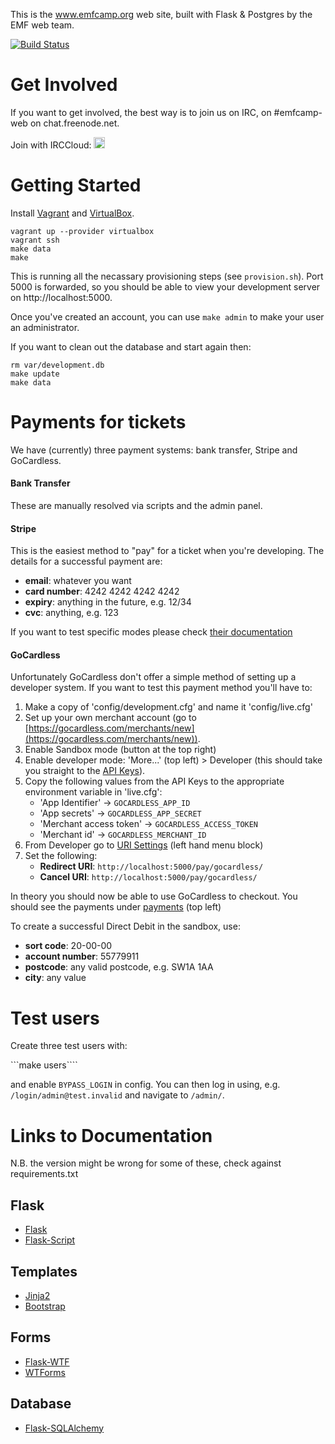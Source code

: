 This is the www.emfcamp.org web site, built with Flask & Postgres by the 
EMF web team.

[![Build Status](https://travis-ci.org/emfcamp/Website.svg?branch=master)](https://travis-ci.org/emfcamp/Website)

Get Involved
============

If you want to get involved, the best way is to join us on IRC, on #emfcamp-web on chat.freenode.net.

Join with IRCCloud: <a href="https://www.irccloud.com/invite?channel=%23emfcamp-web&amp;hostname=irc.freenode.net&amp;port=6697&amp;ssl=1" target="_blank"><img src="https://www.irccloud.com/invite-svg?channel=%23emfcamp-web&amp;hostname=irc.freenode.net&amp;port=6697&amp;ssl=1" height="18"></a>

Getting Started
=======

Install [Vagrant](https://www.vagrantup.com/) and
[VirtualBox](https://www.virtualbox.org/).

```
vagrant up --provider virtualbox
vagrant ssh
make data
make
```
This is running all the necassary provisioning steps (see
```provision.sh```). Port 5000 is forwarded, so you should be able to
view your development server on http://localhost:5000.

Once you've created an account, you can use `make admin` to make your user an administrator.

If you want to clean out the database and start again then:

```
rm var/development.db
make update
make data
```

Payments for tickets
====================
We have (currently) three payment systems: bank transfer, Stripe and GoCardless.

#### Bank Transfer
These are manually resolved via scripts and the admin panel.

#### Stripe
This is the easiest method to "pay" for a ticket when you're developing. The details for a successful payment are:

- **email**: whatever you want
- **card number**: 4242 4242 4242 4242
- **expiry**: anything in the future, e.g. 12/34
- **cvc**: anything, e.g. 123

If you want to test specific modes please check [their documentation](https://stripe.com/docs/testing 'Stripe testing docs')

#### GoCardless
Unfortunately GoCardless don't offer a simple method of setting up a developer system. If you want to test this payment method you'll have to:

1. Make a copy of 'config/development.cfg' and name it 'config/live.cfg'
2. Set up your own merchant account (go to [https://gocardless.com/merchants/new](https://gocardless.com/merchants/new)).
3. Enable Sandbox mode (button at the top right)
4. Enable developer mode: 'More...' (top left) > Developer (this should take you straight to the [API Keys](https://dashboard-sandbox.gocardless.com/developer/api-keys)). 
5. Copy the following values from the API Keys to the appropriate environment variable in 'live.cfg':
    - 'App Identifier' -> `GOCARDLESS_APP_ID`
    - 'App secrets' -> `GOCARDLESS_APP_SECRET`
    - 'Merchant access token' -> `GOCARDLESS_ACCESS_TOKEN`
    - 'Merchant id' -> `GOCARDLESS_MERCHANT_ID`
6. From Developer go to [URI Settings](https://dashboard-sandbox.gocardless.com/developer/uri-settings) (left hand menu block)
7. Set the following:
    - **Redirect URI**: `http://localhost:5000/pay/gocardless/`
    - **Cancel URI**: `http://localhost:5000/pay/gocardless/`

In theory you should now be able to use GoCardless to checkout. You should see the payments under [payments](https://dashboard-sandbox.gocardless.com/payments) (top left)

To create a successful Direct Debit in the sandbox, use:
- **sort code**: 20-00-00
- **account number**: 55779911
- **postcode**: any valid postcode, e.g. SW1A 1AA
- **city**: any value

Test users
==========

Create three test users with:

```make users````

and enable `BYPASS_LOGIN` in config. You can then log in using, e.g. `/login/admin@test.invalid` and navigate to `/admin/`.


Links to Documentation
======================

N.B. the version might be wrong for some of these, check against requirements.txt

## Flask

* [Flask](http://flask.pocoo.org/docs/)
* [Flask-Script](http://packages.python.org/Flask-Script/)

## Templates

* [Jinja2](http://jinja.pocoo.org/docs/)
* [Bootstrap](http://twitter.github.com/bootstrap/)

## Forms

* [Flask-WTF](http://packages.python.org/Flask-WTF/)
* [WTForms](http://wtforms.readthedocs.org/en/latest/)

## Database

* [Flask-SQLAlchemy](http://packages.python.org/Flask-SQLAlchemy/)

